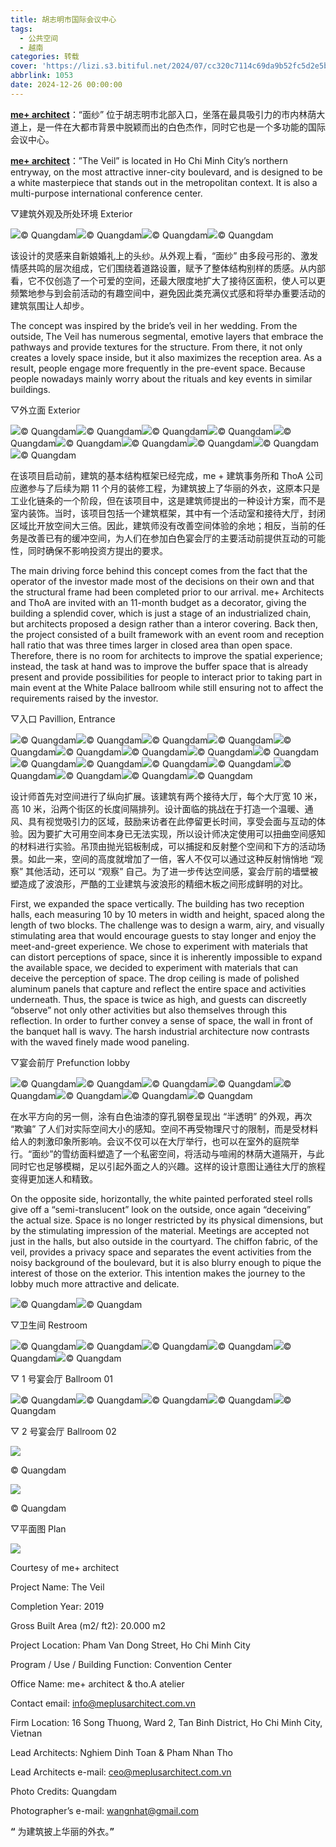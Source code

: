 ```yaml
---
title: 胡志明市国际会议中心
tags:
  - 公共空间
  - 越南
categories: 转载
cover: 'https://lizi.s3.bitiful.net/2024/07/cc320c7114c69da9b52fc5d2e5bfce5d.jpeg'
abbrlink: 1053
date: 2024-12-26 00:00:00
---
```


[**me+ architect**](https://mooool.com/designer/me-architect)：“面纱” 位于胡志明市北部入口，坐落在最具吸引力的市内林荫大道上，是一件在大都市背景中脱颖而出的白色杰作，同时它也是一个多功能的国际会议中心。

[**me+ architect**](https://mooool.com/designer/me-architect)：”The Veil” is located in Ho Chi Minh City’s northern entryway, on the most attractive inner-city boulevard, and is designed to be a white masterpiece that stands out in the metropolitan context. It is also a multi-purpose international conference center.

​▽建筑外观及所处环境 Exterior

[![](https://lizi.s3.bitiful.net/2024/07/cc320c7114c69da9b52fc5d2e5bfce5d.jpeg)](https://i.mooool.com/img/2024/07/a-233-scaled.jpg?x-oss-process=style%2Ffull)© Quangdam[![](https://lizi.s3.bitiful.net/2024/07/4150fac38fb7b373ca36dc940eb443f1.jpeg)](https://i.mooool.com/img/2024/07/a-136-scaled.jpg?x-oss-process=style%2Ffull)© Quangdam[![](https://lizi.s3.bitiful.net/2024/07/c8d1cd7bf0af2e65a98a3e248ca29313.jpeg)](https://i.mooool.com/img/2024/07/a-202-scaled.jpg?x-oss-process=style%2Ffull)© Quangdam[![](https://lizi.s3.bitiful.net/2024/07/446926d41aed47692fe920f5bf7ac5e6.jpeg)](https://i.mooool.com/img/2024/07/a-201-scaled.jpg?x-oss-process=style%2Ffull)© Quangdam

该设计的灵感来自新娘婚礼上的头纱。从外观上看，“面纱” 由多段弓形的、激发情感共鸣的层次组成，它们围绕着道路设置，赋予了整体结构别样的质感。从内部看，它不仅创造了一个可爱的空间，还最大限度地扩大了接待区面积，使人可以更频繁地参与到会前活动的有趣空间中，避免因此类充满仪式感和将举办重要活动的建筑氛围让人却步。​

The concept was inspired by the bride’s veil in her wedding. From the outside, The Veil has numerous segmental, emotive layers that embrace the pathways and provide textures for the structure. From there, it not only creates a lovely space inside, but it also maximizes the reception area. As a result, people engage more frequently in the pre-event space. Because people nowadays mainly worry about the rituals and key events in similar buildings.

​▽外立面 Exterior

[![](https://lizi.s3.bitiful.net/2024/07/89523ed7d87c6edaab6751ef7c455d22.jpeg)](https://i.mooool.com/img/2024/07/a-70-scaled.jpg?x-oss-process=style%2Ffull)© Quangdam[![](https://lizi.s3.bitiful.net/2024/07/83051e3aa88de3e2b87fb19ac97d9a7b.jpeg)](https://i.mooool.com/img/2024/07/a-139-scaled.jpg?x-oss-process=style%2Ffull)© Quangdam[![](https://lizi.s3.bitiful.net/2024/07/4a1c03c86ac5765a83a6714d9bd6752b.jpeg)](https://i.mooool.com/img/2024/07/a-127-scaled.jpg?x-oss-process=style%2Ffull)© Quangdam[![](https://lizi.s3.bitiful.net/2024/07/80d21fc6056826e3ccef951409b4808c.jpeg)](https://i.mooool.com/img/2024/07/a-184-scaled.jpg?x-oss-process=style%2Ffull)© Quangdam[![](https://lizi.s3.bitiful.net/2024/07/0dddf9204a9f92827da9279e480b321f.jpeg)](https://i.mooool.com/img/2024/07/a-186-scaled.jpg?x-oss-process=style%2Ffull)© Quangdam[![](https://lizi.s3.bitiful.net/2024/07/fb66dd4dfdbdfe8360986414e9aafe36.jpeg)](https://i.mooool.com/img/2024/07/a-188-scaled.jpg?x-oss-process=style%2Ffull)© Quangdam[![](https://lizi.s3.bitiful.net/2024/07/e537a18d7f3fb22c30a0ffd38933f7de.jpeg)](https://i.mooool.com/img/2024/07/a-128-scaled.jpg?x-oss-process=style%2Ffull)© Quangdam[![](https://lizi.s3.bitiful.net/2024/07/7d38edc30af9a6228b938f8043f9aba1.jpeg)](https://i.mooool.com/img/2024/07/a-231-scaled.jpg?x-oss-process=style%2Ffull)© Quangdam[![](https://lizi.s3.bitiful.net/2024/07/0d6cd29d2cfc79fae52954c953597d98.jpeg)](https://i.mooool.com/img/2024/07/a-234-scaled.jpg?x-oss-process=style%2Ffull)© Quangdam[![](https://lizi.s3.bitiful.net/2024/07/6184f188fd3977072fd5d542635e8371.jpeg)](https://i.mooool.com/img/2024/07/a-239-scaled.jpg?x-oss-process=style%2Ffull)© Quangdam

在该项目启动前，建筑的基本结构框架已经完成，me + 建筑事务所和 ThoA 公司应邀参与了后续为期 11 个月的装修工程，为建筑披上了华丽的外衣，这原本只是工业化链条的一个阶段，但在该项目中，这是建筑师提出的一种设计方案，而不是室内装饰。当时，该项目包括一个建筑框架，其中有一个活动室和接待大厅，封闭区域比开放空间大三倍。因此，建筑师没有改善空间体验的余地；相反，当前的任务是改善已有的缓冲空间，为人们在参加白色宴会厅的主要活动前提供互动的可能性，同时确保不影响投资方提出的要求。

The main driving force behind this concept comes from the fact that the operator of the investor made most of the decisions on their own and that the structural frame had been completed prior to our arrival. me+ Architects and ThoA are invited with an 11-month budget as a decorator, giving the building a splendid cover, which is just a stage of an industrialized chain, but architects proposed a design rather than a interor covering. Back then, the project consisted of a built framework with an event room and reception hall ratio that was three times larger in closed area than open space. Therefore, there is no room for architects to improve the spatial experience; instead, the task at hand was to improve the buffer space that is already present and provide possibilities for people to interact prior to taking part in main event at the White Palace ballroom while still ensuring not to affect the requirements raised by the investor.

​▽入口 Pavillion, Entrance

[![](https://lizi.s3.bitiful.net/2024/07/0c943420f44e1709269221fef093b4d8.jpeg)](https://i.mooool.com/img/2024/07/a-52-scaled.jpg?x-oss-process=style%2Ffull)© Quangdam[![](https://lizi.s3.bitiful.net/2024/07/978b1417c25c3fe67f44746ad1f43e9a.jpeg)](https://i.mooool.com/img/2024/07/a-124-scaled.jpg?x-oss-process=style%2Ffull)© Quangdam[![](https://lizi.s3.bitiful.net/2024/07/918d95397d9b9ec1d889c3610e0e0147.jpeg)](https://i.mooool.com/img/2024/07/a-3-scaled.jpg?x-oss-process=style%2Ffull)© Quangdam[![](https://lizi.s3.bitiful.net/2024/07/238c2578ef415ae42269223b2b8b0dee.jpeg)](https://i.mooool.com/img/2024/07/a-91-scaled.jpg?x-oss-process=style%2Ffull)© Quangdam[![](https://lizi.s3.bitiful.net/2024/07/c23b4b8b208320e69d2fd41abd4e43e1.jpeg)](https://i.mooool.com/img/2024/07/a-95-scaled.jpg?x-oss-process=style%2Ffull)© Quangdam[![](https://lizi.s3.bitiful.net/2024/07/7b71053087c8497965b2cb7e081fc7e8.jpeg)](https://i.mooool.com/img/2024/07/a-167-scaled.jpg?x-oss-process=style%2Ffull)© Quangdam[![](https://lizi.s3.bitiful.net/2024/07/167fdd9bb47a28950844200fc4e50080.jpeg)](https://i.mooool.com/img/2024/07/a-100-scaled.jpg?x-oss-process=style%2Ffull)© Quangdam[![](https://lizi.s3.bitiful.net/2024/07/90f68e3dfb8ca9214671e1887f444b47.jpeg)](https://i.mooool.com/img/2024/07/a-151-scaled.jpg?x-oss-process=style%2Ffull)© Quangdam[![](https://lizi.s3.bitiful.net/2024/07/43b1cae4a4106481d3dd624f5dea02dc.jpeg)](https://i.mooool.com/img/2024/07/a-29-scaled.jpg?x-oss-process=style%2Ffull)© Quangdam[![](https://lizi.s3.bitiful.net/2024/07/8171783cc39b50fb948df32c1a9ff2f3.jpeg)](https://i.mooool.com/img/2024/07/a-106-scaled.jpg?x-oss-process=style%2Ffull)© Quangdam[![](https://lizi.s3.bitiful.net/2024/07/51102b8ecda337ec59f4041af2d670c8.jpeg)](https://i.mooool.com/img/2024/07/a-162-scaled.jpg?x-oss-process=style%2Ffull)© Quangdam[![](https://lizi.s3.bitiful.net/2024/07/5d767941d3878b93be6a7c961eee3ef5.jpeg)](https://i.mooool.com/img/2024/07/a-157-scaled.jpg?x-oss-process=style%2Ffull)© Quangdam[![](https://lizi.s3.bitiful.net/2024/07/dd04481c65105c157677a6db8c16729c.jpeg)](https://i.mooool.com/img/2024/07/a-87-scaled.jpg?x-oss-process=style%2Ffull)© Quangdam[![](https://lizi.s3.bitiful.net/2024/07/e9a606922e16823f4f70438b29455804.jpeg)](https://i.mooool.com/img/2024/07/a-88-scaled.jpg?x-oss-process=style%2Ffull)© Quangdam[![](https://lizi.s3.bitiful.net/2024/07/8fceed3c362b403ff333a3c1d7de610e.jpeg)](https://i.mooool.com/img/2024/07/a-154-scaled.jpg?x-oss-process=style%2Ffull)© Quangdam[![](https://lizi.s3.bitiful.net/2024/07/9af32271601c46ad86c5ae508d1d86d8.jpeg)](https://i.mooool.com/img/2024/07/a-146-scaled.jpg?x-oss-process=style%2Ffull)© Quangdam[![](https://lizi.s3.bitiful.net/2024/07/1a9741f8ecce3898a08fcd404883cc32.jpeg)](https://i.mooool.com/img/2024/07/a-148-scaled.jpg?x-oss-process=style%2Ffull)© Quangdam

设计师首先对空间进行了纵向扩展。该建筑有两个接待大厅，每个大厅宽 10 米，高 10 米，沿两个街区的长度间隔排列。设计面临的挑战在于打造一个温暖、通风、具有视觉吸引力的区域，鼓励来访者在此停留更长时间，享受会面与互动的体验。因为要扩大可用空间本身已无法实现，所以设计师决定使用可以扭曲空间感知的材料进行实验。吊顶由抛光铝板制成，可以捕捉和反射整个空间和下方的活动场景。如此一来，空间的高度就增加了一倍，客人不仅可以通过这种反射悄悄地 “观察” 其他活动，还可以 “观察” 自己。为了进一步传达空间感，宴会厅前的墙壁被塑造成了波浪形，严酷的工业建筑与波浪形的精细木板之间形成鲜明的对比。

First, we expanded the space vertically. The building has two reception halls, each measuring 10 by 10 meters in width and height, spaced along the length of two blocks. The challenge was to design a warm, airy, and visually stimulating area that would encourage guests to stay longer and enjoy the meet-and-greet experience. We chose to experiment with materials that can distort perceptions of space, since it is inherently impossible to expand the available space, we decided to experiment with materials that can deceive the perception of space. The drop ceiling is made of polished aluminum panels that capture and reflect the entire space and activities underneath. Thus, the space is twice as high, and guests can discreetly “observe” not only other activities but also themselves through this reflection. In order to further convey a sense of space, the wall in front of the banquet hall is wavy. The harsh industrial architecture now contrasts with the waved finely made wood paneling.

​▽宴会前厅 Prefunction lobby

[![](https://lizi.s3.bitiful.net/2024/07/12ec497790ea218db776a148f162b9fb.jpeg)](https://i.mooool.com/img/2024/07/a-19-scaled.jpg?x-oss-process=style%2Ffull)© Quangdam[![](https://lizi.s3.bitiful.net/2024/07/ef48b7cd67d542f54b12f05fc52ad546.jpeg)](https://i.mooool.com/img/2024/07/a-30-scaled.jpg?x-oss-process=style%2Ffull)© Quangdam[![](https://lizi.s3.bitiful.net/2024/07/7ad1cc062561658e219cc64cf2fe94ed.jpeg)](https://i.mooool.com/img/2024/07/a-59-scaled.jpg?x-oss-process=style%2Ffull)© Quangdam[![](https://lizi.s3.bitiful.net/2024/07/0b09a1c8f18d3aa3e22f2ca3179be3d0.jpeg)](https://i.mooool.com/img/2024/07/a-82-scaled.jpg?x-oss-process=style%2Ffull)© Quangdam[![](https://lizi.s3.bitiful.net/2024/07/761470c266cebf5d51ab96dfe461cd31.jpeg)](https://i.mooool.com/img/2024/07/a-43-scaled.jpg?x-oss-process=style%2Ffull)© Quangdam[![](https://lizi.s3.bitiful.net/2024/07/af8e6b2a0a24d6502c43f1b5fee04a90.jpeg)](https://i.mooool.com/img/2024/07/a-118-scaled.jpg?x-oss-process=style%2Ffull)© Quangdam[![](https://lizi.s3.bitiful.net/2024/07/3a4883bfc3407b2c7e699a4dcc719285.jpeg)](https://i.mooool.com/img/2024/07/a-119-scaled.jpg?x-oss-process=style%2Ffull)© Quangdam[![](https://lizi.s3.bitiful.net/2024/07/c8712fee9fa38bf165dbf5e6ab4b05cc.jpeg)](https://i.mooool.com/img/2024/07/a-205-scaled.jpg?x-oss-process=style%2Ffull)© Quangdam

在水平方向的另一侧，涂有白色油漆的穿孔钢卷呈现出 “半透明” 的外观，再次 “欺骗” 了人们对实际空间大小的感知。空间不再受物理尺寸的限制，而是受材料给人的刺激印象所影响。会议不仅可以在大厅举行，也可以在室外的庭院举行。“面纱”的雪纺面料塑造了一个私密空间，将活动与喧闹的林荫大道隔开，与此同时它也足够模糊，足以引起外面之人的兴趣。这样的设计意图让通往大厅的旅程变得更加迷人和精致。

On the opposite side, horizontally, the white painted perforated steel rolls give off a “semi-translucent” look on the outside, once again “deceiving” the actual size. Space is no longer restricted by its physical dimensions, but by the stimulating impression of the material. Meetings are accepted not just in the halls, but also outside in the courtyard. The chiffon fabric, of the veil, provides a privacy space and separates the event activities from the noisy background of the boulevard, but it is also blurry enough to pique the interest of those on the exterior. This intention makes the journey to the lobby much more attractive and delicate.

[![](https://lizi.s3.bitiful.net/2024/07/1326aa7b4dd0c719ce4b589367cde61d.jpeg)](https://i.mooool.com/img/2024/07/a-23-scaled.jpg?x-oss-process=style%2Ffull)© Quangdam[![](https://lizi.s3.bitiful.net/2024/07/1d89bc24f8f451e7478020a0ac961419.jpeg)](https://i.mooool.com/img/2024/07/a-24-scaled.jpg?x-oss-process=style%2Ffull)© Quangdam

​▽卫生间 Restroom

[![](https://lizi.s3.bitiful.net/2024/07/85bb741ce7d3d23eee6b50dac14694a1.jpeg)](https://i.mooool.com/img/2024/07/a-9-scaled.jpg?x-oss-process=style%2Ffull)© Quangdam[![](https://lizi.s3.bitiful.net/2024/07/d1e9aabcca2259c0c36f372b0b689b71.jpeg)](https://i.mooool.com/img/2024/07/a-98-scaled.jpg?x-oss-process=style%2Ffull)© Quangdam[![](https://lizi.s3.bitiful.net/2024/07/aec04789662f1d915cdbe53e031be5b3.jpeg)](https://i.mooool.com/img/2024/07/a-11-scaled.jpg?x-oss-process=style%2Ffull)© Quangdam[![](https://lizi.s3.bitiful.net/2024/07/7bb2bb6ae5b841c34d37e0f2681d03cf.jpeg)](https://i.mooool.com/img/2024/07/a-176-scaled.jpg?x-oss-process=style%2Ffull)© Quangdam[![](https://lizi.s3.bitiful.net/2024/07/e942ae16bcfb3692d755f506e2aa18ae.jpeg)](https://i.mooool.com/img/2024/07/a-177-scaled.jpg?x-oss-process=style%2Ffull)© Quangdam[![](https://lizi.s3.bitiful.net/2024/07/46347d7f4922573ece1911a5bdbedc3e.jpeg)](https://i.mooool.com/img/2024/07/a-180-scaled.jpg?x-oss-process=style%2Ffull)© Quangdam

​▽ 1 号宴会厅 Ballroom 01

[![](https://lizi.s3.bitiful.net/2024/07/b703c0fbc3cf20ffa8f633221375051e.jpeg)](https://i.mooool.com/img/2024/07/a-37-scaled.jpg?x-oss-process=style%2Ffull)© Quangdam[![](https://lizi.s3.bitiful.net/2024/07/f605034411bdbc2f722e944a6aee4c50.jpeg)](https://i.mooool.com/img/2024/07/a-37a-scaled.jpg?x-oss-process=style%2Ffull)© Quangdam[![](https://lizi.s3.bitiful.net/2024/07/9ff9aa2d51c1c51aecf5eb0e6735608c.jpeg)](https://i.mooool.com/img/2024/07/a-46-scaled.jpg?x-oss-process=style%2Ffull)© Quangdam[![](https://lizi.s3.bitiful.net/2024/07/f5bb73bcab05018b2aff171d7f0d34b6.jpeg)](https://i.mooool.com/img/2024/07/a-57-scaled.jpg?x-oss-process=style%2Ffull)© Quangdam[![](https://lizi.s3.bitiful.net/2024/07/1f14beec3d156d24aad66745b81fbd8e.png)](https://i.mooool.com/img/2024/07/a-117-scaled.jpg?x-oss-process=style%2Ffull)© Quangdam

​▽ 2 号宴会厅 Ballroom 02

![](https://i.mooool.com/img/2024/07/a-26-scaled.jpg?x-oss-process=style%2Ffull)

© Quangdam

![](https://i.mooool.com/img/2024/07/a-108-scaled.jpg?x-oss-process=style%2Ffull)

© Quangdam

​▽平面图 Plan

![](https://i.mooool.com/img/2024/07/WP.PVD-GF-Plan.png?x-oss-process=style%2Ffull)

Courtesy of me+ architect

Project Name: The Veil

Completion Year: 2019

Gross Built Area (m2/ ft2): 20.000 m2

Project Location: Pham Van Dong Street, Ho Chi Minh City

Program / Use / Building Function: Convention Center

Office Name: me+ architect & tho.A atelier

Contact email: info@meplusarchitect.com.vn

Firm Location: 16 Song Thuong, Ward 2, Tan Binh District, Ho Chi Minh City, Vietnan

Lead Architects: Nghiem Dinh Toan & Pham Nhan Tho

Lead Architects e-mail: ceo@meplusarchitect.com.vn

Photo Credits: Quangdam

Photographer’s e-mail: wangnhat@gmail.com

**“** 为建筑披上华丽的外衣。**”**